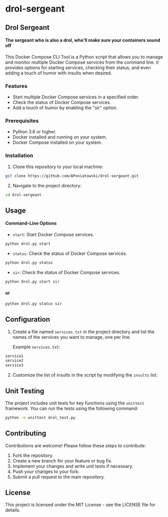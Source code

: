 # drol-sergeant

## Drol Sergeant
#### The sergeant who is also a drol, who'll make sure your containers sound off

This Docker Compose CLI Tool is a Python script that allows you to manage and monitor multiple Docker Compose services from the command line. It provides options for starting services, checking their status, and even adding a touch of humor with insults when desired.
### Features

- Start multiple Docker Compose services in a specified order.
- Check the status of Docker Compose services.
- Add a touch of humor by enabling the "sir" option.

### Prerequisites

- Python 3.6 or higher.
- Docker installed and running on your system.
- Docker Compose installed on your system.

### Installation

1. Clone this repository to your local machine:
```bash
git clone https://github.com/APoniatowski/drol-sergeant.git
```

2. Navigate to the project directory:
```bash
cd drol-sergeant
```

## Usage

#### Command-Line Options
- `start`: Start Docker Compose services.
```bash
python drol.py start
```
- `status`: Check the status of Docker Compose services.
```bash
python drol.py status
```
- `sir`: Check the status of Docker Compose services.
```bash
python drol.py start sir
```
#### or 
```bash
python drol.py status sir
```

## Configuration

1. Create a file named `services.txt` in the project directory and list the names of the services you want to manage, one per line.

    Example `services.txt`:
```txt
service1
service2
service3
```
2. Customize the list of insults in the script by modifying the `insults` list.

## Unit Testing

The project includes unit tests for key functions using the `unittest` framework. You can run the tests using the following command:
```bash
python -m unittest drol_test.py
```

## Contributing

Contributions are welcome! Please follow these steps to contribute:

1. Fork the repository.
2. Create a new branch for your feature or bug fix.
3. Implement your changes and write unit tests if necessary.
4. Push your changes to your fork.
5. Submit a pull request to the main repository.

## License

This project is licensed under the MIT License - see the LICENSE file for details.
